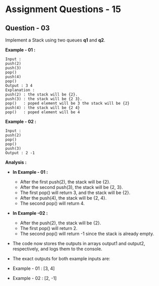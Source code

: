 # **Assignment Questions - 15**

## **Question - 03**

Implement a Stack using two queues **q1** and **q2**.

**Example - 01 :**
```
Input :
push(2)
push(3)
pop()
push(4)
pop()
Output : 3 4
Explanation :
push(2) : the stack will be {2}. 
push(3) : the stack will be {2 3}.
pop()   : poped element will be 3 the stack will be {2}
push(4) : the stack will be {2 4}
pop()   : poped element will be 4
```

**Example - 02 :**
```
Input :
push(2)
pop()
pop()
push(3)
Output : 2 -1
```

**Analysis :**

- **In Example - 01 :**
    - After the first push(2), the stack will be {2}.
    - After the second push(3), the stack will be {2, 3}.
    - The first pop() will return 3, and the stack will be {2}.
    - After the push(4), the stack will be {2, 4}.
    - The second pop() will return 4.

- **In Example -02 :**
    - After the push(2), the stack will be {2}.
    - The first pop() will return 2.
    - The second pop() will return -1 since the stack is already empty.
- The code now stores the outputs in arrays output1 and output2, respectively, and logs them to the console.
- The exact outputs for both example inputs are:
- Example - 01 : [3, 4]
- Example - 02 : [2, -1]
